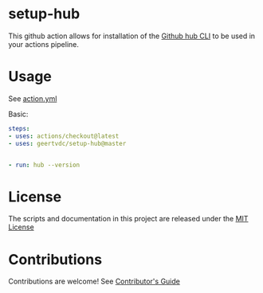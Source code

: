 # setup-hub

This github action allows for installation of the [Github hub CLI](https://github.com/github/hub) to be used in your actions pipeline.

# Usage

See [action.yml](action.yml)

Basic:
```yaml
steps:
- uses: actions/checkout@latest
- uses: geertvdc/setup-hub@master


- run: hub --version
```

# License

The scripts and documentation in this project are released under the [MIT License](LICENSE)

# Contributions

Contributions are welcome!  See [Contributor's Guide](docs/contributors.md)
